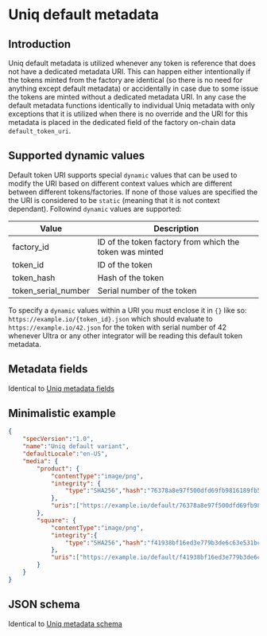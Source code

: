 # Uniq default metadata

## Introduction

Uniq default metadata is utilized whenever any token is reference that does not have a dedicated metadata URI. This can happen either intentionally if the tokens minted from the factory are identical (so there is no need for anything except default metadata) or accidentally in case due to some issue the tokens are minted without a dedicated metadata URI. In any case the default metadata functions identically to individual Uniq metadata with only exceptions that it is utilized when there is no override and the URI for this metadata is placed in the dedicated field of the factory on-chain data `default_token_uri`.

## Supported dynamic values

Default token URI supports special `dynamic` values that can be used to modify the URI based on different context values which are different between different tokens/factories. If none of those values are specified the the URI is considered to be `static` (meaning that it is not context dependant). Followind `dynamic` values are supported:

| Value               | Description                                             |
| ------------------- | ------------------------------------------------------- |
| factory_id          | ID of the token factory from which the token was minted |
| token_id            | ID of the token                                         |
| token_hash          | Hash of the token                                       |
| token_serial_number | Serial number of the token                              |

To specify a `dynamic` values within a URI you must enclose it in `{}` like so: `https://example.io/{token_id}.json` which should evaluate to `https://example.io/42.json` for the token with serial number of 42 whenever Ultra or any other integrator will be reading this default token metadata.

## Metadata fields

Identical to [Uniq metadata fields](./uniq-metadata.md#metadata-fields)

## Minimalistic example

```JSON
{
    "specVersion":"1.0",
    "name":"Uniq default variant",
    "defaultLocale":"en-US",
    "media": {
        "product": {
            "contentType":"image/png",
            "integrity": {
                "type":"SHA256","hash":"76378a8e97f500dfd69fb9816189fb503a913e0f306a4307bc2d4d61ded8f89e"
            },
            "uris":["https://example.io/default/76378a8e97f500dfd69fb9816189fb503a913e0f306a4307bc2d4d61ded8f89e.png"]
        },
        "square": {
            "contentType":"image/png",
            "integrity":{
                "type":"SHA256","hash":"f41938bf16ed3e779b3de6c63e531bce84101947da49617ee6f6322ecadb1b0e"
            },
            "uris":["https://example.io/default/f41938bf16ed3e779b3de6c63e531bce84101947da49617ee6f6322ecadb1b0e.png"]
        }
    }
}
```

## JSON schema

Identical to [Uniq metadata schema](./uniq-metadata.md#json-schema)
